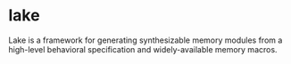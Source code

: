 # lake
Lake is a framework for generating synthesizable memory modules from a high-level behavioral specification and widely-available memory macros.
